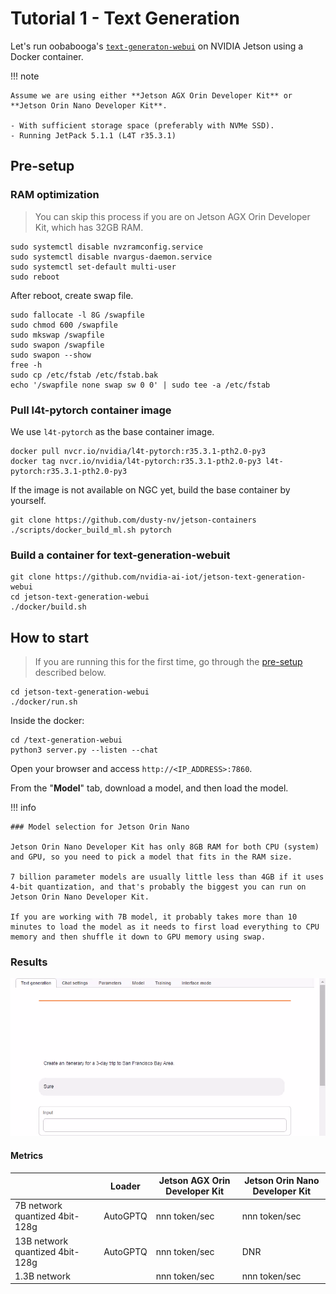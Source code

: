 # Tutorial 1 - Text Generation

Let's run oobabooga's [`text-generaton-webui`](https://github.com/oobabooga/text-generation-webui) on NVIDIA Jetson using a Docker container.

!!! note

    Assume we are using either **Jetson AGX Orin Developer Kit** or **Jetson Orin Nano Developer Kit**.

    - With sufficient storage space (preferably with NVMe SSD).
    - Running JetPack 5.1.1 (L4T r35.3.1) 

## Pre-setup

### RAM optimization

> You can skip this process if you are on Jetson AGX Orin Developer Kit, which has 32GB RAM.

```
sudo systemctl disable nvzramconfig.service
sudo systemctl disable nvargus-daemon.service
sudo systemctl set-default multi-user
sudo reboot
```

After reboot, create swap file.

```
sudo fallocate -l 8G /swapfile
sudo chmod 600 /swapfile
sudo mkswap /swapfile
sudo swapon /swapfile
sudo swapon --show
free -h
sudo cp /etc/fstab /etc/fstab.bak
echo '/swapfile none swap sw 0 0' | sudo tee -a /etc/fstab
```

### Pull l4t-pytorch container image

We use `l4t-pytorch` as the base container image.

```
docker pull nvcr.io/nvidia/l4t-pytorch:r35.3.1-pth2.0-py3
docker tag nvcr.io/nvidia/l4t-pytorch:r35.3.1-pth2.0-py3 l4t-pytorch:r35.3.1-pth2.0-py3
```

If the image is not available on NGC yet, build the base container by yourself.

```
git clone https://github.com/dusty-nv/jetson-containers
./scripts/docker_build_ml.sh pytorch  
```

### Build a container for text-generation-webuit

```
git clone https://github.com/nvidia-ai-iot/jetson-text-generation-webui
cd jetson-text-generation-webui
./docker/build.sh
```

## How to start

> If you are running this for the first time, go through the [pre-setup](#pre-setup) described below.

```
cd jetson-text-generation-webui
./docker/run.sh
```

Inside the docker:

```
cd /text-generation-webui
python3 server.py --listen --chat
```

Open your browser and access `http://<IP_ADDRESS>:7860`.

From the "**Model**" tab, download a model, and then load the model.

!!! info

    ### Model selection for Jetson Orin Nano

    Jetson Orin Nano Developer Kit has only 8GB RAM for both CPU (system) and GPU, so you need to pick a model that fits in the RAM size.

    7 billion parameter models are usually little less than 4GB if it uses 4-bit quantization, and that's probably the biggest you can run on Jetson Orin Nano Developer Kit.

    If you are working with 7B model, it probably takes more than 10 minutes to load the model as it needs to first load everything to CPU memory and then shuffle it down to GPU memory using swap.


### Results

![](./images/text-generation-webui_sf-trip.gif)

#### Metrics

|                 | Loader | Jetson AGX Orin Developer Kit  | Jetson Orin Nano Developer Kit  |
|-----------------|--------|-----|-----|
| 7B network quantized 4bit-128g | AutoGPTQ | nnn token/sec | nnn token/sec |
| 13B network quantized 4bit-128g | AutoGPTQ | nnn token/sec | DNR |
| 1.3B network |  | nnn token/sec | nnn token/sec |
